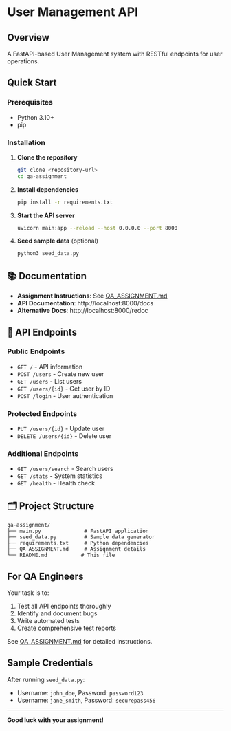 # User Management API

##  Overview

A FastAPI-based User Management system with RESTful endpoints for user operations.

##  Quick Start

### Prerequisites
- Python 3.10+
- pip

### Installation

1. **Clone the repository**
   ```bash
   git clone <repository-url>
   cd qa-assignment
   ```

2. **Install dependencies**
   ```bash
   pip install -r requirements.txt
   ```

3. **Start the API server**
   ```bash
   uvicorn main:app --reload --host 0.0.0.0 --port 8000
   ```

4. **Seed sample data** (optional)
   ```bash
   python3 seed_data.py
   ```

## 📚 Documentation

- **Assignment Instructions**: See [QA_ASSIGNMENT.md](QA_ASSIGNMENT.md)
- **API Documentation**: http://localhost:8000/docs
- **Alternative Docs**: http://localhost:8000/redoc

## 🔗 API Endpoints

### Public Endpoints
- `GET /` - API information
- `POST /users` - Create new user
- `GET /users` - List users
- `GET /users/{id}` - Get user by ID
- `POST /login` - User authentication

### Protected Endpoints
- `PUT /users/{id}` - Update user
- `DELETE /users/{id}` - Delete user

### Additional Endpoints
- `GET /users/search` - Search users
- `GET /stats` - System statistics
- `GET /health` - Health check

## 🗂 Project Structure

```
qa-assignment/
├── main.py              # FastAPI application
├── seed_data.py         # Sample data generator
├── requirements.txt     # Python dependencies
├── QA_ASSIGNMENT.md     # Assignment details
└── README.md           # This file
```

##  For QA Engineers

Your task is to:
1. Test all API endpoints thoroughly
2. Identify and document bugs
3. Write automated tests
4. Create comprehensive test reports

See [QA_ASSIGNMENT.md](QA_ASSIGNMENT.md) for detailed instructions.

##  Sample Credentials

After running `seed_data.py`:
- Username: `john_doe`, Password: `password123`
- Username: `jane_smith`, Password: `securepass456`

---

**Good luck with your assignment!** 